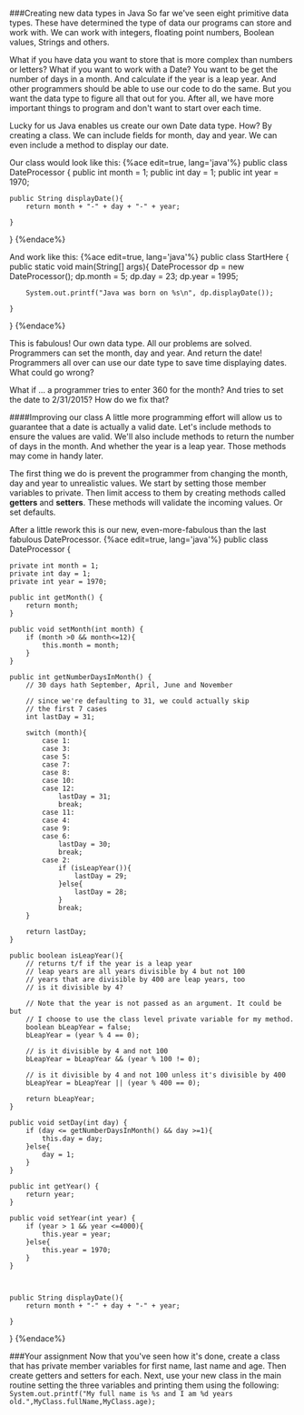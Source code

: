 ###Creating new data types in Java
So far we've seen eight primitive data types. These have determined the type of data our programs can store and work with. We can work with integers, floating point numbers, Boolean values, Strings and others. 

What if you have data you want to store that is more complex than numbers or letters? What if you want to work with a Date? You want to be get the number of days in a month. And calculate if the year is a leap year. And other programmers should be able to use our code to do the same. But you want the data type to figure all that out for you. After all, we have more important things to program and don't want to start over each time.

Lucky for us Java enables us create our own Date data type. How? By creating a class. We can include fields for month, day and year. We can even include a method to display our date.

Our class would look like this:
{%ace edit=true, lang='java'%}
public class DateProcessor {
	public int month = 1;
	public int day = 1;
	public int year = 1970;
	
	public String displayDate(){
		return month + "-" + day + "-" + year;
				
	}
}
{%endace%}

And work like this:
{%ace edit=true, lang='java'%}
public class StartHere {
	public static void main(String[] args){
		DateProcessor dp = new DateProcessor();
		dp.month = 5;
		dp.day = 23;
		dp.year = 1995;
		
		System.out.printf("Java was born on %s\n", dp.displayDate());
				
	}

}
{%endace%}

This is fabulous! Our own data type. All our problems are solved. Programmers can set the month, day and year. And return the date! Programmers all over can use our date type to save time displaying dates. What could go wrong?

What if ... a programmer tries to enter 360 for the month? And tries to set the date to 2/31/2015? How do we fix that?

####Improving our class
A little more programming effort will allow us to guarantee that a date is actually a valid date. Let's include methods to ensure the values are valid. We'll also include methods to return the number of days in the month. And whether the year is a leap year. Those methods may come in handy later.

The first thing we do is prevent the programmer from changing the month, day and year to unrealistic values. We start by setting those member variables to private. Then limit access to them by creating methods called __getters__ and __setters__. These methods will validate the incoming values. Or set defaults.

After a little rework this is our new, even-more-fabulous than the last fabulous DateProcessor.
{%ace edit=true, lang='java'%}
public class DateProcessor {

	private int month = 1;
	private int day = 1;
	private int year = 1970;
	
	public int getMonth() {
		return month;
	}

	public void setMonth(int month) {
		if (month >0 && month<=12){
		    this.month = month;
		}
	}

	public int getNumberDaysInMonth() {
		// 30 days hath September, April, June and November
		
		// since we're defaulting to 31, we could actually skip 
		// the first 7 cases 
		int lastDay = 31;
		
		switch (month){
    		case 1:
    		case 3:
    		case 5:
    		case 7:
    		case 8:
    		case 10:
    		case 12:
    			lastDay = 31;
    			break;
    		case 11:
    		case 4:
    		case 9:
    		case 6:	
    			lastDay = 30;
    			break;
    		case 2:	
    			if (isLeapYear()){
    				lastDay = 29;
    			}else{
    				lastDay = 28;
    			}
    			break;
		}
		
		return lastDay;
	}
	
	public boolean isLeapYear(){
	    // returns t/f if the year is a leap year
	    // leap years are all years divisible by 4 but not 100
	    // years that are divisible by 400 are leap years, too
        // is it divisible by 4?
        
        // Note that the year is not passed as an argument. It could be but 
        // I choose to use the class level private variable for my method.
        boolean bLeapYear = false;
        bLeapYear = (year % 4 == 0);

        // is it divisible by 4 and not 100
        bLeapYear = bLeapYear && (year % 100 != 0);

        // is it divisible by 4 and not 100 unless it's divisible by 400
        bLeapYear = bLeapYear || (year % 400 == 0);
        
        return bLeapYear;
	}

	public void setDay(int day) {
		if (day <= getNumberDaysInMonth() && day >=1){
		    this.day = day;
		}else{
			day = 1;
		}
	}

	public int getYear() {
		return year;
	}

	public void setYear(int year) {
		if (year > 1 && year <=4000){
			this.year = year;
		}else{
			this.year = 1970;
		}
	}


	
	public String displayDate(){
		return month + "-" + day + "-" + year;
				
	}
	
}
{%endace%}


###Your assignment
Now that you've seen how it's done, create a class that has private member variables for first name, last name and age. Then create getters and setters for each. Next, use your new class in the main routine setting the three variables and printing them using the following:
```System.out.printf("My full name is %s and I am %d years old.",MyClass.fullName,MyClass.age);```


